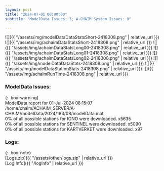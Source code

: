```yaml
---
layout: post
title: "2024-07-01 08:00:00"
subtitle: "ModelData Issues: 3; A-CHAIM System Issues: 0"

---
```


![]({{ "/assets/img/modelDataDataStatsShort-2418308.png" | relative_url }})
![]({{ "/assets/img/achaimDataStatsShort-2418308.png" | relative_url }})
![]({{ "/assets/img/achaimDataStatsLong00-2418308.png" | relative_url }})
![]({{ "/assets/img/achaimDataStatsLong01-2418308.png" | relative_url }})
![]({{ "/assets/img/achaimDataStatsLong02-2418308.png" | relative_url }})
![]({{ "/assets/img/modelDataDataStats-2418308.png" | relative_url }})
![]({{ "/assets/img/modelDataStationStats-2418308.png" | relative_url }})
![]({{ "/assets/img/achaimRunTime-2418308.png" | relative_url }})


### ModelData Issues:  
  
{: .box-warning}  
 ModelData report for 01-Jul-2024 08:15:07   
 /home/chaim/ACHAIM_SERVER/A-CHAIM/modelData/2024/183/08/modelData.mat   
 0% of all possible stations for IONO were downloaded. x5635   
 0% of all possible stations for SENTINEL were downloaded. x5090   
 0% of all possible stations for KARTVERKET were downloaded. x97   
  


### Logs:  
  
{: .box-note}  
[Logs.zip]({{ "/assets/other/logs.zip" | relative_url }})  
[Log Info]({{ "/logInfo" | relative_url }})  
